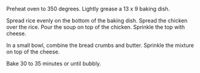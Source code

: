 Preheat oven to 350 degrees. Lightly grease a 13 x 9 baking dish.

Spread rice evenly on the bottom of the baking dish. Spread the chicken over the rice. Pour the soup on top of the chicken. Sprinkle the top with cheese.

In a small bowl, combine the bread crumbs and butter. Sprinkle the mixture on top of the cheese.

Bake 30 to 35 minutes or until bubbly.













